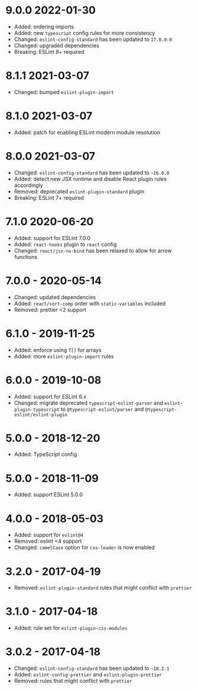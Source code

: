 # 9.0.0 2022-01-30

- Added: ordering imports
- Added: new `typescript` config rules for more consistency
- Changed: `eslint-config-standard` has been updated to `17.0.0-0`
- Changed: upgraded dependencies
- Breaking: ESLint 8+ required

# 8.1.1 2021-03-07

- Changed: bumped `eslint-plugin-import`

# 8.1.0 2021-03-07

- Added: patch for enabling ESLint modern module resolution

# 8.0.0 2021-03-07

- Changed: `eslint-config-standard` has been updated to `~16.0.0`
- Added: detect new JSX runtime and disable React plugin rules accordingly
- Removed: deprecated `eslint-plugin-standard` plugin
- Breaking: ESLint 7+ required

# 7.1.0 2020-06-20

- Added: support for ESLint 7.0.0
- Added: `react-hooks` plugin to `react` config
- Changed: `react/jsx-no-bind` has been relaxed to allow for arrow functions

# 7.0.0 - 2020-05-14

- Changed: updated dependencies
- Added: `react/sort-comp` order with `static-variables` included
- Removed: prettier <2 support

# 6.1.0 - 2019-11-25

- Added: enforce using `T[]` for arrays
- Added: more `eslint-plugin-import` rules

# 6.0.0 - 2019-10-08

- Added: support for ESLint 6.x
- Changed: migrate deprecated `typescript-eslint-parser` and `eslint-plugin-typescript` to
  `@typescript-eslint/parser` and `@typescript-eslint/eslint-plugin`

# 5.0.0 - 2018-12-20

- Added: TypeScript config

# 5.0.0 - 2018-11-09

- Added: support ESLint 5.0.0

# 4.0.0 - 2018-05-03

- Added: support for `eslint@4`
- Removed: eslint <4 support
- Changed: `camelCase` option for `css-loader` is now enabled

# 3.2.0 - 2017-04-19

- Removed: `eslint-plugin-standard` rules that might conflict with `prettier`

# 3.1.0 - 2017-04-18

- Added: rule set for `eslint-plugin-css-modules`

# 3.0.2 - 2017-04-18

- Changed: `eslint-config-standard` has been updated to `~10.2.1`
- Added: `eslint-config-prettier` and `eslint-plugin-prettier`
- Removed: rules that might conflict with `prettier`
